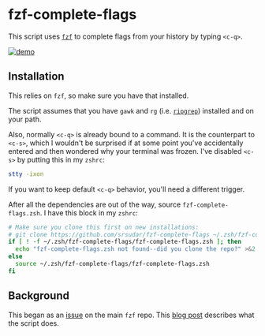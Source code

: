 # fzf-complete-flags

This script uses [`fzf`](https://github.com/junegunn/fzf) to complete flags from
your history by typing `<c-q>`.

[![demo](https://asciinema.org/a/384954.svg)](https://asciinema.org/a/384954)

## Installation

This relies on `fzf`, so make sure you have that installed.

The script assumes that you have `gawk` and `rg` (i.e.
[`ripgrep`](https://github.com/BurntSushi/ripgrep)) installed and on your path.

Also, normally `<c-q>` is already bound to a command. It is the counterpart to
`<c-s>`, which I wouldn't be surprised if at some point you've accidentally
entered and then wondered why your terminal was frozen. I've disabled `<c-s>` by
putting this in my `zshrc`:

```zsh
stty -ixon
```

If you want to keep default `<c-q>` behavior, you'll need a different trigger.

After all the dependencies are out of the way, source `fzf-complete-flags.zsh`.
I have this block in my `zshrc`:

```zsh
# Make sure you clone this first on new installations:
# git clone https://github.com/srsudar/fzf-complete-flags ~/.zsh/fzf-complete-flags
if [ ! -f ~/.zsh/fzf-complete-flags/fzf-complete-flags.zsh ]; then
  echo "fzf-complete-flags.zsh not found--did you clone the repo?" >&2
else
  source ~/.zsh/fzf-complete-flags/fzf-complete-flags.zsh
fi
```

## Background

This began as an [issue](https://github.com/junegunn/fzf/issues/2297) on the
main `fzf` repo. This [blog
post](https://samsudar.com/code/2021/fzf-for-flag-completion/) describes what
the script does.
